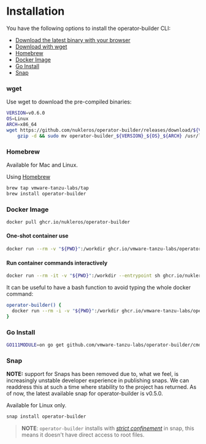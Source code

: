 # Installation

You have the following options to install the operator-builder CLI:
* [Download the latest binary with your browser](https://github.com/nukleros/operator-builder/releases/latest)
* [Download with wget](#wget)
* [Homebrew](#homebrew)
* [Docker Image](#docker-image)
* [Go Install](#go-install)
* [Snap](#snap)

### wget
Use wget to download the pre-compiled binaries:

```bash
VERSION=v0.6.0
OS=Linux
ARCH=x86_64
wget https://github.com/nukleros/operator-builder/releases/download/${VERSION}/operator-builder_${VERSION}_${OS}_${ARCH}.gz -O - |\
    gzip -d && sudo mv operator-builder_${VERSION}_${OS}_${ARCH} /usr/local/bin/operator-builder
```

### Homebrew

Available for Mac and Linux.

Using [Homebrew](https://brew.sh/)

```bash
brew tap vmware-tanzu-labs/tap
brew install operator-builder
```

### Docker Image

```bash
docker pull ghcr.io/nukleros/operator-builder
```

#### One-shot container use

```bash
docker run --rm -v "${PWD}":/workdir ghcr.io/vmware-tanzu-labs/operator-builder [flags]
```

#### Run container commands interactively

```bash
docker run --rm -it -v "${PWD}":/workdir --entrypoint sh ghcr.io/nukleros/operator-builder
```

It can be useful to have a bash function to avoid typing the whole docker command:

```bash
operator-builder() {
  docker run --rm -i -v "${PWD}":/workdir ghcr.io/vmware-tanzu-labs/operator-builder "$@"
}
```

### Go Install

```bash
GO111MODULE=on go get github.com/vmware-tanzu-labs/operator-builder/cmd/operator-builder
```

### Snap

**NOTE:** support for Snaps has been removed due to, what we feel, is increasingly unstable developer experience in publishing snaps.  We can readdress 
this at such a time where stability to the project has returned.  As of now, the latest available snap for operator-builder is v0.5.0.

Available for Linux only.

```bash
snap install operator-builder
```

>**NOTE**: `operator-builder` installs with [_strict confinement_](https://docs.snapcraft.io/snap-confinement/6233) in snap, this means it doesn't have direct access to root files.
